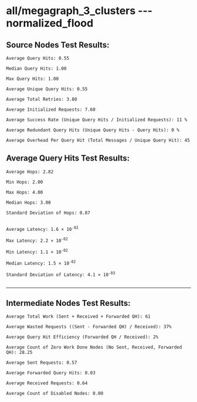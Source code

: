 # all/megagraph_3_clusters --- normalized_flood
## Source Nodes Test Results:
	Average Query Hits: 0.55

	Median Query Hits: 1.00

	Max Query Hits: 1.00

	Average Unique Query Hits: 0.55

	Average Total Retries: 3.80

	Average Initialized Requests: 7.60

	Average Success Rate (Unique Query Hits / Initialized Requests): 11 %

	Average Redundant Query Hits (Unique Query Hits - Query Hits): 0 %

	Average Overhead Per Query Hit (Total Messages / Unique Query Hit): 45



## Average Query Hits Test Results:
<pre><code>Average Hops: 2.82

Min Hops: 2.00

Max Hops: 4.00

Median Hops: 3.00

Standard Deviation of Hops: 0.87


Average Latency: 1.6 × 10<sup>-02</sup>

Max Latency: 2.2 × 10<sup>-02</sup>

Min Latency: 1.1 × 10<sup>-02</sup>

Median Latency: 1.5 × 10<sup>-02</sup>

Standard Deviation of Latency: 4.1 × 10<sup>-03</sup>

</code></pre>

---------------------------------------------
## Intermediate Nodes Test Results:

	Average Total Work (Sent + Received + Forwarded QH): 61

	Average Wasted Requests ((Sent - Forwarded QH) / Received): 37%

	Average Query Hit Efficiency (Forwarded QH / Received): 2%

	Average Count of Zero Work Done Nodes (No Sent, Received, Forwarded QH): 28.25

	Average Sent Requests: 0.57

	Average Forwarded Query Hits: 0.03

	Average Received Requests: 0.64

	Average Count of Disabled Nodes: 0.00

